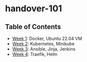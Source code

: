 # handover-101

## Table of Contents

- [Week 1](week1/): Docker, Ubuntu 22.04 VM
- [Week 2](week2/): Kubernetes, Minikube
- [Week 3](week3/): Ansible, Jinja, Jenkins
- [Week 4](week4/): Traefik, Helm
